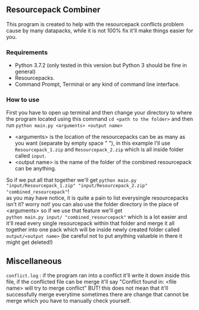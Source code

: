 ## Resourcepack Combiner
This program is created to help with the resourcepack conflicts problem cause by many datapacks, while it is not 100% fix it'll make things easier for you.
### Requirements
- Python 3.7.2 (only tested in this version but Python 3 should be fine in general)  
- Resourcepacks.
- Command Prompt, Terminal or any kind of command line interface.

### How to use
First you have to open up terminal and then change your directory to where the program located using this command `cd <path to the folder>` and then run `python main.py <arguments> <output name>`  
- \<arguments\> is the location of the resourcepacks can be as many as you want (separate by empty space " "), in this example I'll use `Resourcepack_1.zip` and `Resourcepack_2.zip` which is all inside folder called `input`.
- \<output name\> is the name of the folder of the combined resourcepack can be anything.  

So if we put all that together we'll get 
`python main.py "input/Resourcepack_1.zip" "input/Resourcepack_2.zip" "combined_resourcepack"`!  
as you may have notice, it is quite a pain to list everysingle resourcepacks isn't it? worry not! you can also use the folder directory in the place of \<arguments\>
so if we use that feature we'll get  
`python main.py input/ "combined_resourcepack"`
which is a lot easier and it'll read every single resourcepack within that folder and merge it all together into one pack which will be inside newly created folder called `output/<output name>` (be careful not to put anything valueble in there it might get deleted!)
## Miscellaneous
`conflict.log` : if the program ran into a conflict it'll write it down inside this file, if the conflicted file can be merge it'll say "Conflict found in: \<file name\> will try to merge conflict" BUT! this does not mean that it'll successfully merge everytime sometimes there are change that cannot be merge which you have to manually check yourself.
